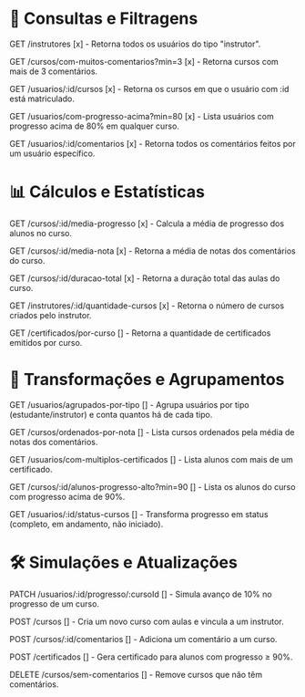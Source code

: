 # 🧠 Consultas e Filtragens
GET /instrutores
[x] - Retorna todos os usuários do tipo "instrutor".

GET /cursos/com-muitos-comentarios?min=3
[x] - Retorna cursos com mais de 3 comentários.

GET /usuarios/:id/cursos
[x] - Retorna os cursos em que o usuário com :id está matriculado.

GET /usuarios/com-progresso-acima?min=80
[x] - Lista usuários com progresso acima de 80% em qualquer curso.

GET /usuarios/:id/comentarios
[x] - Retorna todos os comentários feitos por um usuário específico.

# 📊 Cálculos e Estatísticas
GET /cursos/:id/media-progresso
[x] - Calcula a média de progresso dos alunos no curso.

GET /cursos/:id/media-nota
[x] - Retorna a média de notas dos comentários do curso.

GET /cursos/:id/duracao-total
[x] - Retorna a duração total das aulas do curso.

GET /instrutores/:id/quantidade-cursos
[x] - Retorna o número de cursos criados pelo instrutor.

GET /certificados/por-curso
[] - Retorna a quantidade de certificados emitidos por curso.

# 🧩 Transformações e Agrupamentos
GET /usuarios/agrupados-por-tipo
[] - Agrupa usuários por tipo (estudante/instrutor) e conta quantos há de cada tipo.

GET /cursos/ordenados-por-nota
[] - Lista cursos ordenados pela média de notas dos comentários.

GET /usuarios/com-multiplos-certificados
[] - Lista alunos com mais de um certificado.

GET /cursos/:id/alunos-progresso-alto?min=90
[] - Lista os alunos do curso com progresso acima de 90%.

GET /usuarios/:id/status-cursos
[] - Transforma progresso em status (completo, em andamento, não iniciado).

# 🛠️ Simulações e Atualizações
PATCH /usuarios/:id/progresso/:cursoId
[] - Simula avanço de 10% no progresso de um curso.

POST /cursos
[] - Cria um novo curso com aulas e vincula a um instrutor.

POST /cursos/:id/comentarios
[] - Adiciona um comentário a um curso.

POST /certificados
[] - Gera certificado para alunos com progresso ≥ 90%.

DELETE /cursos/sem-comentarios
[] - Remove cursos que não têm comentários.